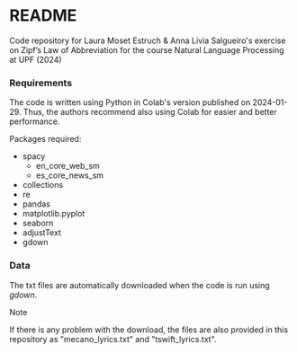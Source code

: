 # README

Code repository for Laura Moset Estruch & Anna Lívia Salgueiro's exercise on Zipf’s Law of Abbreviation for the course Natural Language Processing at UPF (2024)

### Requirements

The code is written using Python in Colab's version published on 2024-01-29. Thus, the authors recommend also using Colab for easier and better performance.

Packages required:
* spacy
  * en_core_web_sm
  * es_core_news_sm
* collections
* re
* pandas
* matplotlib.pyplot
* seaborn
* adjustText
* gdown

### Data
The txt files are automatically downloaded when the code is run using _gdown_.
>[!NOTE]
>If there is any problem with the download, the files are also provided in this repository as "mecano_lyrics.txt" and "tswift_lyrics.txt".
